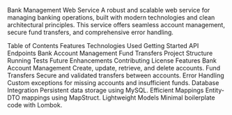 Bank Management Web Service
A robust and scalable web service for managing banking operations, built with modern technologies and clean architectural principles. This service offers seamless account management, secure fund transfers, and comprehensive error handling.

Table of Contents
Features
Technologies Used
Getting Started
API Endpoints
Bank Account Management
Fund Transfers
Project Structure
Running Tests
Future Enhancements
Contributing
License
Features
Bank Account Management
Create, update, retrieve, and delete accounts.
Fund Transfers
Secure and validated transfers between accounts.
Error Handling
Custom exceptions for missing accounts and insufficient funds.
Database Integration
Persistent data storage using MySQL.
Efficient Mappings
Entity-DTO mappings using MapStruct.
Lightweight Models
Minimal boilerplate code with Lombok.

